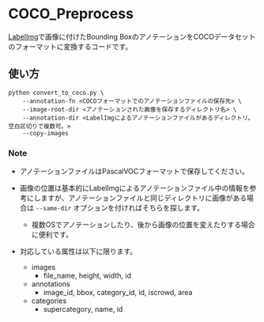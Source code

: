 # COCO_Preprocess

[LabelImg](https://github.com/tzutalin/labelImg)で画像に付けたBounding BoxのアノテーションをCOCOデータセットのフォーマットに変換するコードです。

## 使い方

```
python convert_to_coco.py \
    --annotation-fn <COCOフォーマットでのアノテーションファイルの保存先> \
    --image-root-dir <アノテーションされた画像を保存するディレクトリ名> \
    --annotation-dir <LabelImgによるアノテーションファイルがあるディレクトリ。空白区切りで複数可。>
    --copy-images
```

### Note

* アノテーションファイルはPascalVOCフォーマットで保存してください。
* 画像の位置は基本的にLabelImgによるアノテーションファイル中の情報を参考にしますが、アノテーションファイルと同じディレクトリに画像がある場合は `--same-dir` オプションを付ければそちらを探します。
  - 複数OSでアノテーションしたり、後から画像の位置を変えたりする場合に便利です。

* 対応している属性は以下に限ります。
  - images
    - file_name, height, width, id
  - annotations
    - image_id, bbox, category_id, id, iscrowd, area
  - categories
    - supercategory, name, id